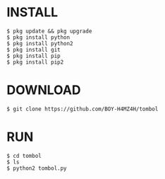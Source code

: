 # INSTALL
```
$ pkg update && pkg upgrade
$ pkg install python
$ pkg install python2
$ pkg install git
$ pkg install pip
$ pkg install pip2
```
# DOWNLOAD
```
$ git clone https://github.com/BOY-H4MZ4H/tombol
```
# RUN
```
$ cd tombol
$ ls
$ python2 tombol.py
```
